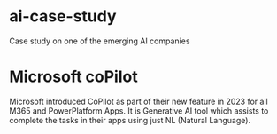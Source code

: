 # ai-case-study
 Case study on one of the emerging AI companies

# Microsoft coPilot
Microsoft introduced CoPilot as part of their new feature in 2023 for all M365 and PowerPlatform Apps. It is Generative AI tool which assists to complete the tasks in their apps using just NL (Natural Language).